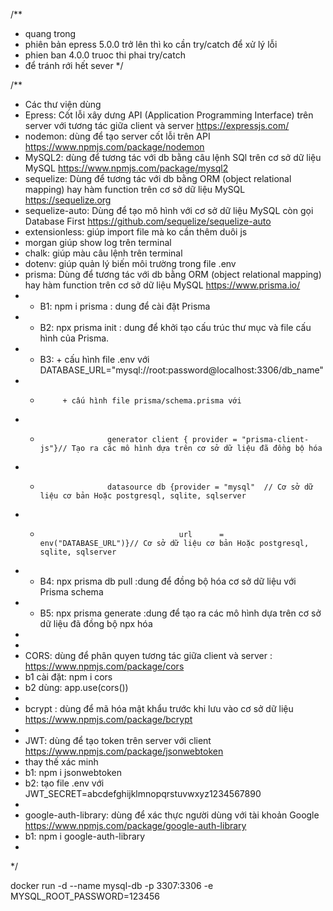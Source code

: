 /**
 * quang trong
 * phiên bản epress 5.0.0 trở lên thì ko cần try/catch để xử lý lỗi
 * phien ban 4.0.0 truoc thi phai try/catch
 * để tránh rới hết sever
 */


/**
 * Các thư viện dùng
 * Epress: Cốt lỗi xây dưng API (Application Programming Interface) trên server với tương tác giữa client và server https://expressjs.com/
 * nodemon: dùng để tạo server cốt lỗi  trên API https://www.npmjs.com/package/nodemon
 * MySQL2: dùng để tương tác với db bằng  câu lệnh SQl trên cơ sở dữ liệu MySQL https://www.npmjs.com/package/mysql2
 * sequelize: Dùng để tương tác với db bằng ORM (object relational mapping) hay hàm function trên cơ sở dữ liệu MySQL https://sequelize.org
 * sequelize-auto: Dùng để tạo mô hình với cơ sở dữ liệu MySQL còn gọi Database First https://github.com/sequelize/sequelize-auto
 * extensionless: giúp import file mà ko cần thêm duôi js
 * morgan giúp show log trên terminal
 * chalk: giúp màu câu lệnh trên terminal
 * dotenv: giúp quản lý biến môi trường trong file .env
 * prisma: Dùng để tương tác với db bằng ORM (object relational mapping) hay hàm function trên cơ sở dữ liệu MySQL https://www.prisma.io/
 *  - B1:    npm i prisma : dung để cài đặt Prisma
 *  - B2:    npx prisma init   : dung để khởi tạo cấu trúc thư mục và file cấu hình của Prisma.
 *  - B3:     + cấu hình file .env với DATABASE_URL="mysql://root:password@localhost:3306/db_name"
 * *          + cấu hình file prisma/schema.prisma với
 * *                    generator client { provider = "prisma-client-js"}// Tạo ra các mô hình dựa trên cơ sở dữ liệu đã đồng bộ hóa
 * *                    datasource db {provider = "mysql"  // Cơ sở dữ liệu cơ bản Hoặc postgresql, sqlite, sqlserver
 * *                                    url      = env("DATABASE_URL")}// Cơ sở dữ liệu cơ bản Hoặc postgresql, sqlite, sqlserver
 *  - B4:    npx prisma db pull :dung để đồng bộ hóa cơ sở dữ liệu với Prisma schema
 *  - B5:    npx prisma generate :dung để tạo ra các mô hình dựa trên cơ sở dữ liệu đã đồng bộ npx hóa
 * 
 * 
 * CORS: dùng để phân quyen tương tác giữa client và server : https://www.npmjs.com/package/cors
 * b1 cài đặt: npm i cors
 * b2 dùng: app.use(cors())
 * 
 * bcrypt : dùng để mã hóa mật khẩu trước khi lưu vào cơ sở dữ liệu https://www.npmjs.com/package/bcrypt
 * 
 * JWT: dùng để tạo token trên server với client https://www.npmjs.com/package/jsonwebtoken 
 * thay thế xác minh 
 * b1: npm i jsonwebtoken
 * b2: tạo file .env với JWT_SECRET=abcdefghijklmnopqrstuvwxyz1234567890
 * 
 * google-auth-library: dùng để xác thực người dùng với tài khoản Google https://www.npmjs.com/package/google-auth-library
 * b1: npm i google-auth-library
 * 
 */



 docker run -d --name mysql-db -p 3307:3306 -e MYSQL_ROOT_PASSWORD=123456